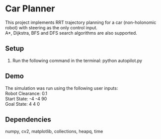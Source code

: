 # Car Planner        			             
This project implements RRT trajectory planning for a car (non-holonomic robot) with steering as the only control input.  
A*, Dijkstra, BFS and DFS search algorithms are also supported.

## Setup
1. Run the following command in the terminal: python autopilot.py

## Demo 
The simulation was run using the following user inputs:  
Robot Clearance: 0.1   
Start State: -4 -4 90  
Goal State: 4 4 0
   
## Dependencies
numpy, cv2, matplotlib, collections, heapq, time